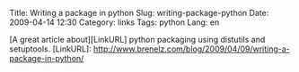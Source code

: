 Title: Writing a package in python
Slug: writing-package-python
Date: 2009-04-14 12:30
Category: links
Tags: python
Lang: en

[A great article about][LinkURL] python packaging using distutils and setuptools.
[LinkURL]: http://www.brenelz.com/blog/2009/04/09/writing-a-package-in-python/